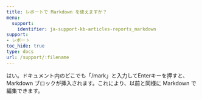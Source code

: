 ```yaml
---
title: レポートで Markdown を使えますか？
menu:
  support:
    identifier: ja-support-kb-articles-reports_markdown
support:
- レポート
toc_hide: true
type: docs
url: /support/:filename
---
```


はい。ドキュメント内のどこでも「/mark」と入力してEnterキーを押すと、Markdown ブロックが挿入されます。これにより、以前と同様に Markdown で編集できます。